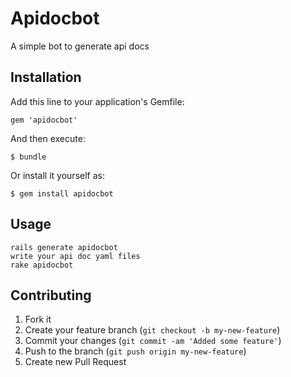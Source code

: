 # Apidocbot

A simple bot to generate api docs

## Installation

Add this line to your application's Gemfile:

    gem 'apidocbot'

And then execute:

    $ bundle

Or install it yourself as:

    $ gem install apidocbot

## Usage

	rails generate apidocbot
	write your api doc yaml files
	rake apidocbot

## Contributing

1. Fork it
2. Create your feature branch (`git checkout -b my-new-feature`)
3. Commit your changes (`git commit -am 'Added some feature'`)
4. Push to the branch (`git push origin my-new-feature`)
5. Create new Pull Request
